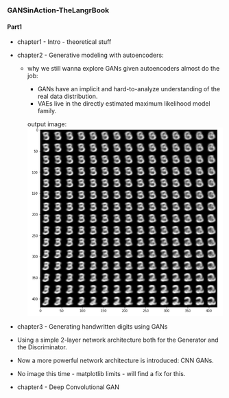 ### GANSinAction-TheLangrBook

#### Part1
* chapter1 - Intro - theoretical stuff
* chapter2 - Generative modeling with autoencoders:
  * why we still wanna explore GANs given autoencoders almost do the job:
    * GANs have an implicit and hard-to-analyze understanding of the real data distribution. 
    * VAEs live in the directly estimated maximum likelihood model family.
    
    output image:
    ![vae output](https://github.com/ada-k/GANSinAction-TheLangrBook/blob/main/output%20images/vae.png)
* chapter3 - Generating handwritten digits using GANs
 * Using a simple 2-layer network architecture both for the Generator and the Discriminator.
 * Now a more powerful network architecture is introduced: CNN GANs.
 * No image this time - matplotlib limits - will find a fix for this.
 
* chapter4 - Deep Convolutional GAN
